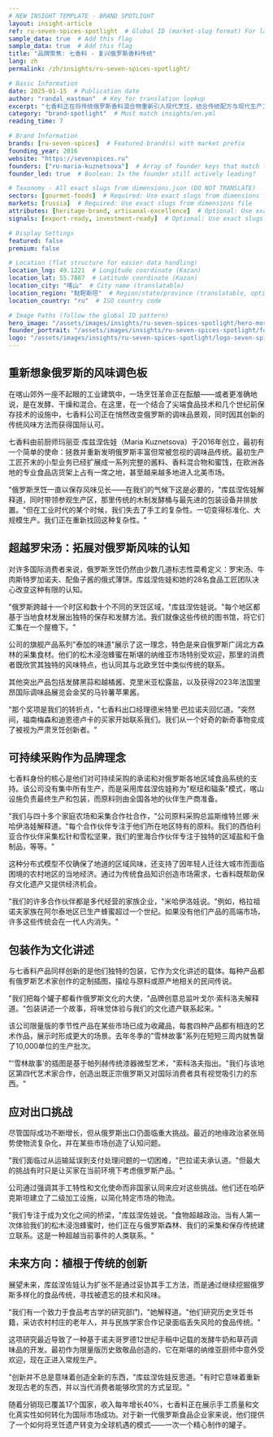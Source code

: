 ```yaml
---
# NEW INSIGHT TEMPLATE - BRAND SPOTLIGHT
layout: insight-article
ref: ru-seven-spices-spotlight  # Global ID (market-slug format) For language switcher
sample_data: true  # Add this flag
sample_data: true  # Add this flag
title: "品牌聚焦: 七香料 - 复兴俄罗斯香料传统"
lang: zh
permalink: /zh/insights/ru-seven-spices-spotlight/

# Basic Information
date: 2025-01-15  # Publication date
author: "randal_eastman"  # Key for translation lookup
excerpt: "七香料正在将传统俄罗斯香料混合物重新引入现代烹饪，结合传统配方与现代生产工艺，为全球市场提供出口产品。"
category: "brand-spotlight"  # Must match insights/en.yml
reading_time: 7

# Brand Information
brands: [ru-seven-spices]  # Featured brand(s) with market prefix
founding_year: 2016
website: "https://sevenspices.ru"
founders: ["ru-maria-kuznetsova"]  # Array of founder keys that match founder_names.json entries
founder_led: true  # Boolean: Is the founder still actively leading?

# Taxonomy - All exact slugs from dimensions.json (DO NOT TRANSLATE)
sectors: [gourmet-foods]  # Required: Use exact slugs from dimensions file
markets: [russia]  # Required: Use exact slugs from dimensions file
attributes: [heritage-brand, artisanal-excellence]  # Optional: Use exact slugs from dimensions file
signals: [export-ready, investment-ready]  # Optional: Use exact slugs from dimensions file

# Display Settings
featured: false
premium: false

# Location (flat structure for easier data handling)
location_lng: 49.1221  # Longitude coordinate (Kazan)
location_lat: 55.7887  # Latitude coordinate (Kazan)
location_city: "喀山"  # City name (translatable)
location_region: "鞑靼斯坦"  # Region/state/province (translatable, optional)
location_country: "ru"  # ISO country code

# Image Paths (follow the global ID pattern)
hero_image: "/assets/images/insights/ru-seven-spices-spotlight/hero-moscow-spice-market.jpg"
founder_portrait: "/assets/images/insights/ru-seven-spices-spotlight/founder-portrait-marina-petrova.jpg"  # Optional
logo: "/assets/images/insights/ru-seven-spices-spotlight/logo-seven-spices.png"  # Optional
---
```


## 重新想象俄罗斯的风味调色板

在喀山郊外一座不起眼的工业建筑中，一场烹饪革命正在酝酿——或者更准确地说，是在发酵、干燥和混合。在这里，在一个结合了尖端食品技术和几个世纪前保存技术的设施中，七香料公司正在悄然改变俄罗斯的调味品景观，同时因其创新的传统风味方法而获得国际认可。

七香料由前厨师玛丽亚·库兹涅佐娃（Maria Kuznetsova）于2016年创立，最初有一个简单的使命：拯救并重新发明俄罗斯丰富但常被忽视的调味品传统。最初生产工匠芥末的小型业务已经扩展成一系列完整的酱料、香料混合物和蜜饯，在欧洲各地的专业食品店货架上占有一席之地，甚至越来越多地进入北美市场。

"俄罗斯烹饪一直以保存风味见长——在我们的气候下这是必要的，"库兹涅佐娃解释道，同时带领参观生产区，那里传统的木制发酵桶与最先进的包装设备并排放置。"但在工业时代的某个时候，我们失去了手工的复杂性。一切变得标准化、大规模生产。我们正在重新找回这种复杂性。"

## 超越罗宋汤：拓展对俄罗斯风味的认知

对许多国际消费者来说，俄罗斯烹饪仍然由少数几道标志性菜肴定义：罗宋汤、牛肉斯特罗加诺夫、配鱼子酱的俄式薄饼。库兹涅佐娃和她的28名食品工匠团队决心改变这种有限的认知。

"俄罗斯跨越十一个时区和数十个不同的烹饪区域，"库兹涅佐娃说。"每个地区都基于当地食材发展出独特的保存和发酵方法。我们就像这些传统的图书馆，将它们汇集在一个屋檐下。"

公司的旗舰产品系列"泰加的味道"展示了这一理念，特色是来自俄罗斯广阔北方森林的采集食材。他们的松木浸泡蜂蜜在斯堪的纳维亚市场特别受欢迎，那里的消费者既欣赏其独特的风味特点，也认同其与北欧烹饪中类似传统的联系。

其他突出产品包括发酵黑蒜和越橘酱、克里米亚松露盐，以及获得2023年法国里昂国际调味品展览会金奖的马铃薯苹果酱。

"那个奖项是我们的转折点，"七香料出口经理德米特里·巴拉诺夫回忆道。"突然间，福南梅森和迪恩德卢卡的买家开始联系我们。我们从一个好奇的新奇事物变成了被视为严肃烹饪创新者。"

## 可持续采购作为品牌理念

七香料身份的核心是他们对可持续采购的承诺和对俄罗斯各地区域食品系统的支持。该公司没有集中所有生产，而是采用库兹涅佐娃称为"枢纽和辐条"模式，喀山设施负责最终生产和包装，而原料则由全国各地的伙伴生产商准备。

"我们与四十多个家庭农场和采集合作社合作，"公司原料采购总监斯维特兰娜·米哈伊洛娃解释道。"每个合作伙伴专注于他们所在地区特有的原料。我们的西伯利亚合作伙伴采集松针和雪松坚果，我们的里海合作伙伴专注于独特的区域盐和干鱼制品，等等。"

这种分布式模型不仅确保了地道的区域风味，还支持了因年轻人迁往大城市而面临困境的农村地区的当地经济。通过为传统食品知识创造市场需求，七香料既帮助保存文化遗产又提供经济机会。

"我们的许多合作伙伴都是多代经营的家族企业，"米哈伊洛娃说。"例如，格拉祖诺夫家族在阿尔泰地区已生产蜂蜜超过一个世纪。如果没有他们产品的高端市场，许多这些传统会在一代人内消失。"

## 包装作为文化讲述

与七香料产品同样创新的是他们独特的包装，它作为文化讲述的载体。每种产品都有俄罗斯艺术家创作的定制插图，描绘与原料或原产地相关的民间传说。

"我们把每个罐子都看作俄罗斯文化的大使，"品牌创意总监叶戈尔·索科洛夫解释道。"包装讲述一个故事，将味觉体验与我们的文化遗产联系起来。"

该公司限量版的季节性产品在某些市场已成为收藏品，每套四种产品都有相连的艺术作品，展示时形成更大的场景。去年冬季的"雪林故事"系列在短短三周内就售罄了10,000单位的生产批次。

"'雪林故事'的插图是基于帕列赫传统漆器微型艺术，"索科洛夫指出。"我们与该地区第四代艺术家合作，创造出既正宗俄罗斯又对国际消费者具有视觉吸引力的东西。"

## 应对出口挑战

尽管国际成功不断增长，但从俄罗斯出口仍面临重大挑战。最近的地缘政治紧张局势使物流复杂化，并在某些市场创造了认知问题。

"我们面临过从运输延误到支付处理问题的一切困难，"巴拉诺夫承认道。"但最大的挑战有时只是让买家在当前环境下考虑俄罗斯产品。"

公司通过强调其手工特性和文化使命而非国家认同来应对这些挑战。他们还在哈萨克斯坦建立了二级加工设施，以简化特定市场的物流。

"我们专注于成为文化之间的桥梁，"库兹涅佐娃说。"食物超越政治。当有人第一次体验我们的松木浸泡蜂蜜时，他们正在与俄罗斯森林、我们的采集和保存传统建立联系。这是一种超越当前事件的人类联系。"

## 未来方向：植根于传统的创新

展望未来，库兹涅佐娃认为扩张不是通过妥协其手工方法，而是通过继续挖掘俄罗斯多样化的食品传统，寻找被遗忘的技术和风味。

"我们有一个致力于食品考古学的研究部门，"她解释道。"他们研究历史烹饪书籍，采访农村村庄的老年人，并与民族学家合作记录面临丢失风险的食品传统。"

这项研究最近导致了一种基于诺夫哥罗德12世纪手稿中记载的发酵牛奶和草药调味品的开发。最初作为限量版历史致敬品创造的，它在斯堪的纳维亚厨师中意外受欢迎，现在正进入常规生产。

"创新并不总是意味着创造全新的东西，"库兹涅佐娃反思道。"有时它意味着重新发现古老的东西，并以当代消费者能够欣赏的方式呈现。"

随着分销现已覆盖17个国家，收入每年增长40%，七香料正在展示手工质量和文化真实性如何转化为国际市场成功。对于新一代俄罗斯食品企业家来说，他们提供了一个如何将烹饪遗产转变为全球机遇的模式——一次一个精心制作的罐子。
